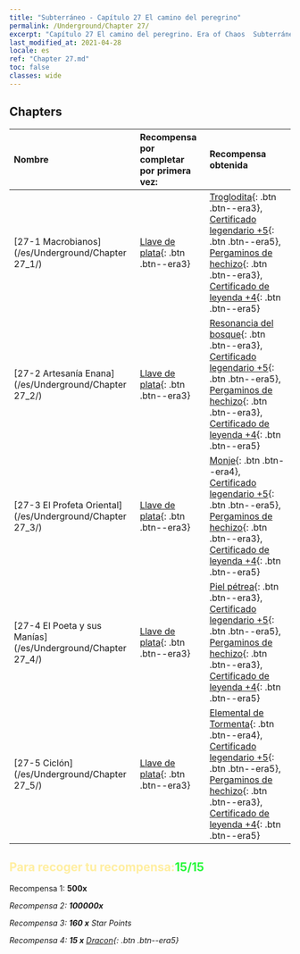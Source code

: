 ```yaml
---
title: "Subterráneo - Capítulo 27 El camino del peregrino"
permalink: /Underground/Chapter 27/
excerpt: "Capítulo 27 El camino del peregrino. Era of Chaos  Subterráneo - Capítulo 27. El camino del peregrino"
last_modified_at: 2021-04-28
locale: es
ref: "Chapter 27.md"
toc: false
classes: wide
---
```


## Chapters

  | Nombre |  Recompensa por completar por primera vez: | Recompensa obtenida |
  |:------------|:------------|:------------| 
  | [27-1 Macrobianos](/es/Underground/Chapter 27_1/) | [Llave de plata](/ItemsES/con_693/){: .btn .btn--era3} | [Troglodita](/ItemsES/unt_244/){: .btn .btn--era3}, [Certificado legendario +5](/ItemsES/mat_102/){: .btn .btn--era5}, [Pergaminos de hechizo](/ItemsES/con_694/){: .btn .btn--era3}, [Certificado de leyenda +4](/ItemsES/mat_95/){: .btn .btn--era5} |
  | [27-2 Artesanía Enana](/es/Underground/Chapter 27_2/) | [Llave de plata](/ItemsES/con_693/){: .btn .btn--era3} | [Resonancia del bosque](/ItemsES/her_465/){: .btn .btn--era3}, [Certificado legendario +5](/ItemsES/mat_102/){: .btn .btn--era5}, [Pergaminos de hechizo](/ItemsES/con_694/){: .btn .btn--era3}, [Certificado de leyenda +4](/ItemsES/mat_95/){: .btn .btn--era5} |
  | [27-3 El Profeta Oriental](/es/Underground/Chapter 27_3/) | [Llave de plata](/ItemsES/con_693/){: .btn .btn--era3} | [Monje](/ItemsES/unt_194/){: .btn .btn--era4}, [Certificado legendario +5](/ItemsES/mat_102/){: .btn .btn--era5}, [Pergaminos de hechizo](/ItemsES/con_694/){: .btn .btn--era3}, [Certificado de leyenda +4](/ItemsES/mat_95/){: .btn .btn--era5} |
  | [27-4 El Poeta y sus Manías](/es/Underground/Chapter 27_4/) | [Llave de plata](/ItemsES/con_693/){: .btn .btn--era3} | [Piel pétrea](/ItemsES/her_452/){: .btn .btn--era3}, [Certificado legendario +5](/ItemsES/mat_102/){: .btn .btn--era5}, [Pergaminos de hechizo](/ItemsES/con_694/){: .btn .btn--era3}, [Certificado de leyenda +4](/ItemsES/mat_95/){: .btn .btn--era5} |
  | [27-5 Ciclón](/es/Underground/Chapter 27_5/) | [Llave de plata](/ItemsES/con_693/){: .btn .btn--era3} | [Elemental de Tormenta](/ItemsES/unt_263/){: .btn .btn--era4}, [Certificado legendario +5](/ItemsES/mat_102/){: .btn .btn--era5}, [Pergaminos de hechizo](/ItemsES/con_694/){: .btn .btn--era3}, [Certificado de leyenda +4](/ItemsES/mat_95/){: .btn .btn--era5} |


## <span style="color: #ffeea0">Para recoger tu recompensa:</span><span style="color: #27f73a">15/15</span>

 Recompensa 1:  **500x** <i class="fas fa-gem"/>

 Recompensa 2:  **100000x** <i class="fas fa-coins"/>

 Recompensa 3: **160 x** Star Points

 Recompensa 4: **15 x** [Dracon](/ItemsES/her_387/){: .btn .btn--era5}

